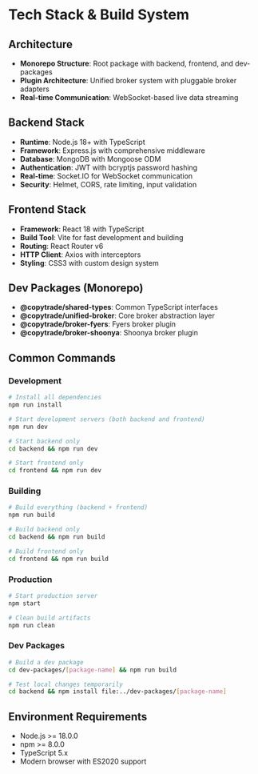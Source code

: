# Tech Stack & Build System

## Architecture
- **Monorepo Structure**: Root package with backend, frontend, and dev-packages
- **Plugin Architecture**: Unified broker system with pluggable broker adapters
- **Real-time Communication**: WebSocket-based live data streaming

## Backend Stack
- **Runtime**: Node.js 18+ with TypeScript
- **Framework**: Express.js with comprehensive middleware
- **Database**: MongoDB with Mongoose ODM
- **Authentication**: JWT with bcryptjs password hashing
- **Real-time**: Socket.IO for WebSocket communication
- **Security**: Helmet, CORS, rate limiting, input validation

## Frontend Stack
- **Framework**: React 18 with TypeScript
- **Build Tool**: Vite for fast development and building
- **Routing**: React Router v6
- **HTTP Client**: Axios with interceptors
- **Styling**: CSS3 with custom design system

## Dev Packages (Monorepo)
- **@copytrade/shared-types**: Common TypeScript interfaces
- **@copytrade/unified-broker**: Core broker abstraction layer
- **@copytrade/broker-fyers**: Fyers broker plugin
- **@copytrade/broker-shoonya**: Shoonya broker plugin

## Common Commands

### Development
```bash
# Install all dependencies
npm run install

# Start development servers (both backend and frontend)
npm run dev

# Start backend only
cd backend && npm run dev

# Start frontend only  
cd frontend && npm run dev
```

### Building
```bash
# Build everything (backend + frontend)
npm run build

# Build backend only
cd backend && npm run build

# Build frontend only
cd frontend && npm run build
```

### Production
```bash
# Start production server
npm start

# Clean build artifacts
npm run clean
```

### Dev Packages
```bash
# Build a dev package
cd dev-packages/[package-name] && npm run build

# Test local changes temporarily
cd backend && npm install file:../dev-packages/[package-name]
```

## Environment Requirements
- Node.js >= 18.0.0
- npm >= 8.0.0
- TypeScript 5.x
- Modern browser with ES2020 support
